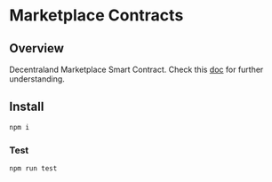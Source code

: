 # Marketplace Contracts

## Overview

Decentraland Marketplace Smart Contract. Check this [doc](https://github.com/decentraland/proposals/blob/master/dsp/dsp-0013/0013.md) for further understanding.

## Install

```bash
npm i
```

### Test

```bash
npm run test
```
